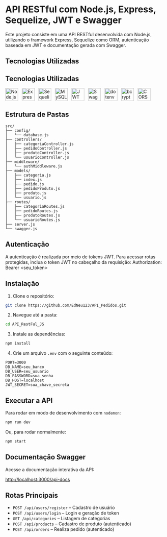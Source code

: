 # API RESTful com Node.js, Express, Sequelize, JWT e Swagger

Este projeto consiste em uma API RESTful desenvolvida com Node.js, utilizando o framework Express, Sequelize como ORM, autenticação baseada em JWT e documentação gerada com Swagger.

## Tecnologias Utilizadas

## Tecnologias Utilizadas

<p float="left" style="display: flex; gap: 12px; align-items: center;">
  <img src="https://nodejs.org/static/images/logos/nodejs-new-pantone-black.svg" alt="Node.js" width="40" />
  <img src="https://upload.wikimedia.org/wikipedia/commons/6/64/Expressjs.png" alt="Express" width="40" />
  <img src="https://sequelize.org/img/logo.svg" alt="Sequelize" width="40" />
  <img src="https://upload.wikimedia.org/wikipedia/en/d/dd/MySQL_logo.svg" alt="MySQL" width="40" />
  <img src="https://jwt.io/img/pic_logo.svg" alt="JWT" width="40" />
  <img src="https://swagger.io/images/swagger-logo.svg" alt="Swagger" width="40" />
  <img src="https://raw.githubusercontent.com/motdotla/dotenv/main/logo.svg" alt="dotenv" width="40" />
  <img src="https://raw.githubusercontent.com/kelektiv/node.bcrypt.js/develop/logo/bcrypt-logo.png" alt="bcrypt" width="40" />
  <img src="https://avatars.githubusercontent.com/u/23054190?s=200&v=4" alt="CORS" width="40" />
</p>

## Estrutura de Pastas

```
src/
├── config/
│   └── database.js
├── controllers/
│   ├── categoriaController.js
│   ├── pedidoController.js
│   ├── produtoController.js
│   └── usuarioController.js
├── middleware/
│   └── authMiddleware.js
├── models/
│   ├── categoria.js
│   ├── index.js
│   ├── pedido.js
│   ├── pedidoProduto.js
│   ├── produto.js
│   └── usuario.js
├── routes/
│   ├── categoriaRoutes.js
│   ├── pedidoRoutes.js
│   ├── produtoRoutes.js
│   └── usuarioRoutes.js
├── server.js
└── swagger.js
```

## Autenticação

A autenticação é realizada por meio de tokens JWT. Para acessar rotas protegidas, inclua o token JWT no cabeçalho da requisição:
Authorization: Bearer <seu_token>

## Instalação

1. Clone o repositório:

```bash
git clone https://github.com/EdNeu123/API_Pedidos.git
```

2. Navegue até a pasta:

```bash
cd API_RestFul_JS
```

3. Instale as dependências:

```bash
npm install
```

4. Crie um arquivo `.env` com o seguinte conteúdo:

```
PORT=3000
DB_NAME=seu_banco
DB_USER=seu_usuario
DB_PASSWORD=sua_senha
DB_HOST=localhost
JWT_SECRET=sua_chave_secreta
```

## Executar a API

Para rodar em modo de desenvolvimento com `nodemon`:

```bash
npm run dev
```

Ou, para rodar normalmente:

```bash
npm start
```

## Documentação Swagger

Acesse a documentação interativa da API:

[http://localhost:3000/api-docs](http://localhost:3000/api-docs)

## Rotas Principais

- `POST /api/users/register` – Cadastro de usuário  
- `POST /api/users/login` – Login e geração de token  
- `GET /api/categories` – Listagem de categorias  
- `POST /api/products` – Cadastro de produto (autenticado)  
- `POST /api/orders` – Realiza pedido (autenticado)  